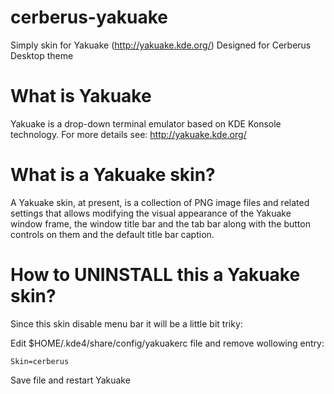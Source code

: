 cerberus-yakuake
================

Simply skin for Yakuake (http://yakuake.kde.org/)
Designed for Cerberus Desktop theme

What is Yakuake
===============
Yakuake is a drop-down terminal emulator based on KDE Konsole technology.
For more details see: http://yakuake.kde.org/

What is a Yakuake skin?
=======================

A Yakuake skin, at present, is a collection of PNG image files and related
settings that allows modifying the visual appearance of the Yakuake window
frame, the window title bar and the tab bar along with the button controls
on them and the default title bar caption.


How to UNINSTALL this a Yakuake skin?
=====================================

Since this skin disable menu bar it will be a little bit triky:
   
Edit $HOME/.kde4/share/config/yakuakerc file and remove wollowing entry:
   
```Skin=cerberus```
   
Save file and restart Yakuake

